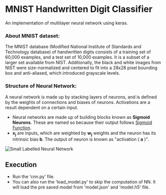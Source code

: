 MNIST Handwritten Digit Classifier
==================================

An implementation of multilayer neural network using keras.

### About MNIST dataset:
The MNIST database (Modified National Institute of Standards and Technology database) of handwritten digits consists of a training set of 60,000 examples, and a test set of 10,000 examples. It is a subset of a larger set available from NIST. Additionally, the black and white images from NIST were size-normalized and centered to fit into a 28x28 pixel bounding box and anti-aliased, which introduced grayscale levels.


### Structure of Neural Network:
A neural network is made up by stacking layers of neurons, and is defined by the weights 
of connections and biases of neurons. Activations are a result dependent on a certain input.

* Neural networks are made up of building blocks known as **Sigmoid Neurons**. These are 
named so because their output follows [Sigmoid Function](https://en.wikipedia.org/wiki/Sigmoid_function).
* **x<sub>j</sub>** are inputs, which are weighted by **w<sub>j</sub>** weights and the 
neuron has its intrinsic bias **b**. The output of neuron is known as "activation ( **a** )".

![Small Labelled Neural Network](http://i.imgur.com/HdfentB.png)

## Execution

* Run the 'cnn.py' file.
* You can also run the 'load_model.py' to skip the computation of NN. It will load the pre saved model from 'model.json' and 'model.h5' file.